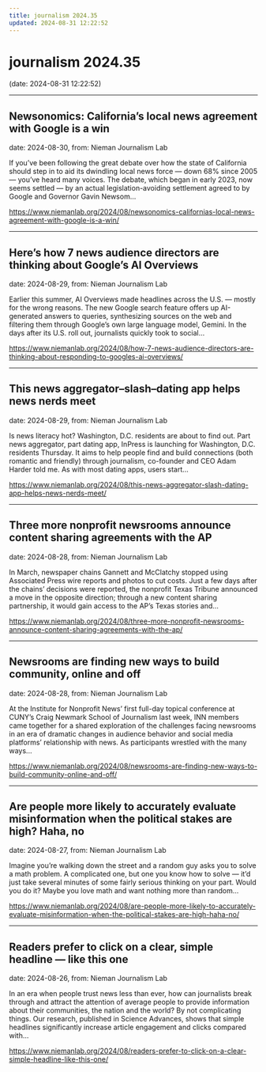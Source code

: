 ```yaml
---
title: journalism 2024.35
updated: 2024-08-31 12:22:52
---
```


# journalism 2024.35

(date: 2024-08-31 12:22:52)

---

## Newsonomics: California’s local news agreement with Google is a win

date: 2024-08-30, from: Nieman Journalism Lab

If you’ve been following the great debate over how the state of California should step in to aid its dwindling local news force — down 68% since 2005 — you’ve heard many voices. The debate, which began in early 2023, now seems settled — by an actual legislation-avoiding settlement agreed to by Google and Governor Gavin Newsom... 

<https://www.niemanlab.org/2024/08/newsonomics-californias-local-news-agreement-with-google-is-a-win/>

---

## Here’s how 7 news audience directors are thinking about Google’s AI Overviews

date: 2024-08-29, from: Nieman Journalism Lab

Earlier this summer, AI Overviews made headlines across the U.S. — mostly for the wrong reasons. The new Google search feature offers up AI-generated answers to queries, synthesizing sources on the web and filtering them through Google’s own large language model, Gemini. In the days after its U.S. roll out, journalists quickly took to social... 

<https://www.niemanlab.org/2024/08/how-7-news-audience-directors-are-thinking-about-responding-to-googles-ai-overviews/>

---

## This news aggregator–slash–dating app helps news nerds meet

date: 2024-08-29, from: Nieman Journalism Lab

Is news literacy hot? Washington, D.C. residents are about to find out. Part news aggregator, part dating app, InPress is launching for Washington, D.C. residents Thursday. It aims to help people find and build connections (both romantic and friendly) through journalism, co-founder and CEO Adam Harder told me. As with most dating apps, users start... 

<https://www.niemanlab.org/2024/08/this-news-aggregator-slash-dating-app-helps-news-nerds-meet/>

---

## Three more nonprofit newsrooms announce content sharing agreements with the AP

date: 2024-08-28, from: Nieman Journalism Lab

In March, newspaper chains Gannett and McClatchy stopped using Associated Press wire reports and photos to cut costs. Just a few days after the chains’ decisions were reported, the nonprofit Texas Tribune announced a move in the opposite direction; through a new content sharing partnership, it would gain access to the AP’s Texas stories and... 

<https://www.niemanlab.org/2024/08/three-more-nonprofit-newsrooms-announce-content-sharing-agreements-with-the-ap/>

---

## Newsrooms are finding new ways to build community, online and off

date: 2024-08-28, from: Nieman Journalism Lab

At the Institute for Nonprofit News’ first full-day topical conference at CUNY’s Craig Newmark School of Journalism last week, INN members came together for a shared exploration of the challenges facing newsrooms in an era of dramatic changes in audience behavior and social media platforms’ relationship with news. As participants wrestled with the many ways... 

<https://www.niemanlab.org/2024/08/newsrooms-are-finding-new-ways-to-build-community-online-and-off/>

---

## Are people more likely to accurately evaluate misinformation when the political stakes are high? Haha, no

date: 2024-08-27, from: Nieman Journalism Lab

Imagine you&#8217;re walking down the street and a random guy asks you to solve a math problem. A complicated one, but one you know how to solve — it&#8217;d just take several minutes of some fairly serious thinking on your part. Would you do it? Maybe you love math and want nothing more than random... 

<https://www.niemanlab.org/2024/08/are-people-more-likely-to-accurately-evaluate-misinformation-when-the-political-stakes-are-high-haha-no/>

---

## Readers prefer to click on a clear, simple headline — like this one

date: 2024-08-26, from: Nieman Journalism Lab

In an era when people trust news less than ever, how can journalists break through and attract the attention of average people to provide information about their communities, the nation and the world? By not complicating things. Our research, published in Science Advances, shows that simple headlines significantly increase article engagement and clicks compared with... 

<https://www.niemanlab.org/2024/08/readers-prefer-to-click-on-a-clear-simple-headline-like-this-one/>

